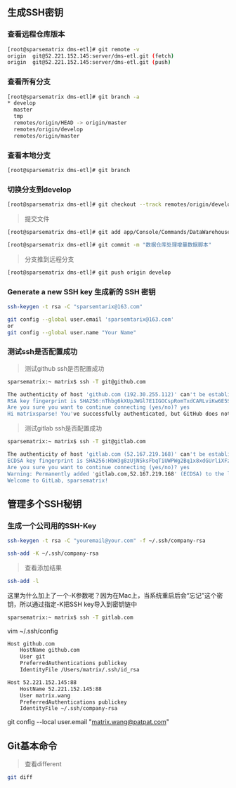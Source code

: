 ## 生成SSH密钥

### 查看远程仓库版本

```bash
[root@sparsematrix dms-etl]# git remote -v
origin	git@52.221.152.145:server/dms-etl.git (fetch)
origin	git@52.221.152.145:server/dms-etl.git (push)
```

### 查看所有分支

```bash
[root@sparsematrix dms-etl]# git branch -a
* develop
  master
  tmp
  remotes/origin/HEAD -> origin/master
  remotes/origin/develop
  remotes/origin/master
```

### 查看本地分支

```bash
[root@sparsematrix dms-etl]# git branch
```

### 切换分支到develop

```bash
[root@sparsematrix dms-etl]# git checkout --track remotes/origin/develop
```

>提交文件

```bash
[root@sparsematrix dms-etl]# git add app/Console/Commands/DataWarehouse.php
```

```bash
[root@sparsematrix dms-etl]# git commit -m "数据仓库处理增量数据脚本"
```

>分支推到远程分支

```bash
[root@sparsematrix dms-etl]# git push origin develop
```

### Generate a new SSH key 生成新的 SSH 密钥

```bash
ssh-keygen -t rsa -C "sparsemtarix@163.com"
```

```bash
git config --global user.email 'sparsemtarix@163.com'
or
git config --global user.name "Your Name"
```

### 测试ssh是否配置成功

>测试github ssh是否配置成功

```bash
sparsematrix:~ matrix$ ssh -T git@github.com
```

```bash
The authenticity of host 'github.com (192.30.255.112)' can't be established.
RSA key fingerprint is SHA256:nThbg6kXUpJWGl7E1IGOCspRomTxdCARLviKw6E5SY8.
Are you sure you want to continue connecting (yes/no)? yes
Hi matrixsparse! You've successfully authenticated, but GitHub does not provide shell access.
```

>测试gitlab ssh是否配置成功

```bash
sparsematrix:~ matrix$ ssh -T git@gitlab.com
```

```bash
The authenticity of host 'gitlab.com (52.167.219.168)' can't be established.
ECDSA key fingerprint is SHA256:HbW3g8zUjNSksFbqTiUWPWg2Bq1x8xdGUrliXFzSnUw.
Are you sure you want to continue connecting (yes/no)? yes
Warning: Permanently added 'gitlab.com,52.167.219.168' (ECDSA) to the list of known hosts.
Welcome to GitLab, sparsematrix!
```

## 管理多个SSH秘钥

### 生成一个公司用的SSH-Key

```bash
ssh-keygen -t rsa -C "youremail@your.com" -f ~/.ssh/company-rsa
```

```bash
ssh-add -K ~/.ssh/company-rsa
```

>查看添加结果

```bash
ssh-add -l
```

这里为什么加上了一个-K参数呢？因为在Mac上，当系统重启后会“忘记”这个密钥，所以通过指定-K把SSH key导入到密钥链中

```bash
sparsematrix:~ matrix$ ssh -T gitlab.com
```

vim ~/.ssh/config

```bash
Host github.com
    HostName github.com
    User git
    PreferredAuthentications publickey
    IdentityFile /Users/matrix/.ssh/id_rsa

Host 52.221.152.145:88
    HostName 52.221.152.145:88
    User matrix.wang
    PreferredAuthentications publickey
    IdentityFile ~/.ssh/company-rsa
```

git config --local user.email "matrix.wang@patpat.com"

## Git基本命令

>查看different

```bash
git diff
```

